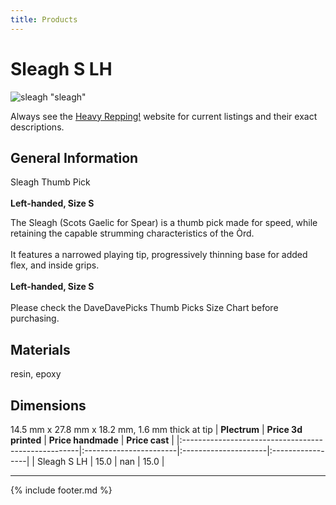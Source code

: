 ```yaml
---
title: Products
---
```


# Sleagh S LH

![sleagh](../assets/img/sleagh.jpg) "sleagh"

Always see the [Heavy Repping!](https://www.heavyrepping.com) website for current listings and their exact descriptions.

## General Information
Sleagh Thumb Pick<br/><br/>**Left-handed, Size S**

The Sleagh (Scots Gaelic for Spear) is a thumb pick made for speed, while retaining the capable strumming characteristics of the Òrd.<br/><br/>It features a narrowed playing tip, progressively thinning base for added flex, and inside grips.<br/><br/>**Left-handed, Size S**<br/><br/>Please check the DaveDavePicks Thumb Picks Size Chart before purchasing.

## Materials
resin, epoxy

## Dimensions
14.5 mm x 27.8 mm x 18.2 mm, 1.6 mm thick at tip
| **Plectrum**                                        | **Price 3d printed**   | **Price handmade**   | **Price cast**   |
|:----------------------------------------------------|:-----------------------|:---------------------|:-----------------|
| Sleagh S LH                                          | 15.0               | nan             | 15.0         |

---

{% include footer.md %}
